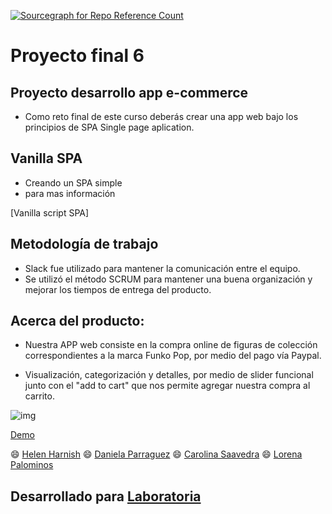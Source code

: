 [![Sourcegraph for Repo Reference Count](https://img.shields.io/badge/Release%20Date-February-brightgreen.svg?style=flat-square)]()

# Proyecto final 6
## Proyecto desarrollo app e-commerce

* Como reto final de este curso deberás crear una app web bajo los principios de SPA Single page aplication.

## Vanilla SPA

- Creando un SPA simple
- para mas información


[Vanilla script SPA]


## Metodología de trabajo

* Slack fue utilizado para mantener la comunicación entre el equipo.
* Se utilizó el método SCRUM para mantener una buena organización y mejorar los tiempos de entrega del producto.


## Acerca del producto:

* Nuestra APP web consiste en la compra online de figuras de colección correspondientes a la marca Funko Pop, por medio del pago vía Paypal.

* Visualización, categorización y detalles, por medio de slider funcional junto con el "add to cart" que nos permite agregar nuestra compra al carrito.

![img](images/readme-img.png)


[Demo](https://lpalominosf.github.io/Pop-and-Rock-Shop/)



:smile: [Helen Harnish](https://github.com/HelenHarnish)
:smile: [Daniela Parraguez](https://github.com/daniparraguez)
:smile: [Carolina Saavedra](https://github.com/saahub)
:smile: [Lorena Palominos](https://github.com/lpalominosf)


## Desarrollado para [Laboratoria](http://laboratoria.la)


